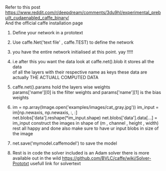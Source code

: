 Refer to this post https://www.reddit.com/r/deepdream/comments/3du9hl/experimental_prebuilt_cudaenabled_caffe_binary/  
And the official caffe installation page  

1.  Define your network in a prototext  
2.  Use caffe.Net('text file' , caffe.TEST) to define the network
3.  you have the entire network initialised at this point. yay !!!!!
4.  i.e after this you want the data look at caffe.net().blob it stores all the data  
    of all the layers with their respective name as keys  these data are actually THE ACTUALL COMPUTED DATA
5.  caffe.net().params hold the layers wise weights  
    params['name'][0] is the filter weights and params['name'][1] is the bias weights  

6.  im = np.array(Image.open('examples/images/cat_gray.jpg'))
    im_input = im[np.newaxis, np.newaxis, :, :]
    net.blobs['data'].reshape(*im_input.shape)
    net.blobs['data'].data[...] = im_input
    construct the images in shape of (m , channel , height , width)
    rest all happy and done also make sure to have ur input blobs in size of the image
7.  net.save('mymodel.caffemodel') to save the model
8.  Rest is in code the solver included is an Adam solver there is more available out in the wild
    https://github.com/BVLC/caffe/wiki/Solver-Prototxt usefull link for solvertext